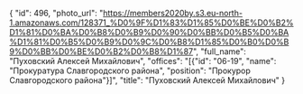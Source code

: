 {
    "id": 496,
    "photo_url": "https://members2020by.s3.eu-north-1.amazonaws.com/128371_%D0%9F%D1%83%D1%85%D0%BE%D0%B2%D1%81%D0%BA%D0%B8%D0%B9%D0%90%D0%BB%D0%B5%D0%BA%D1%81%D0%B5%D0%B9%D0%9C%D0%B8%D1%85%D0%B0%D0%B9%D0%BB%D0%BE%D0%B2%D0%B8%D1%87",
    "full_name": "Пуховский Алексей Михайлович",
    "offices": "[{\"id\": \"06-19\", \"name\": \"Прокуратура Славгородского района\", \"position\": \"Прокурор Славгородского района\"}]",
    "title": "Пуховский Алексей Михайлович"
}